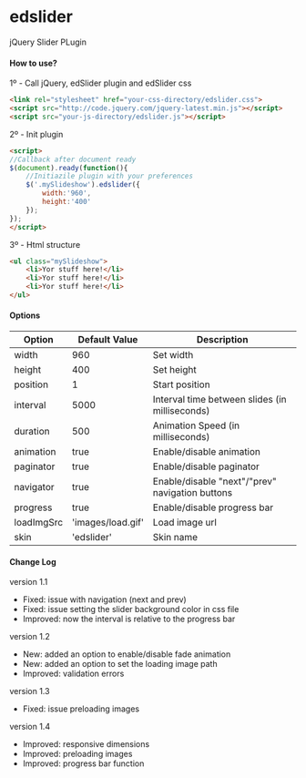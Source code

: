 # edslider
jQuery Slider PLugin

#### How to use?
1º - Call jQuery, edSlider plugin and edSlider css
```html
<link rel="stylesheet" href="your-css-directory/edslider.css">
<script src="http://code.jquery.com/jquery-latest.min.js"></script>
<script src="your-js-directory/edslider.js"></script>
```
2º - Init plugin
```html
<script>
//Callback after document ready
$(document).ready(function(){
	//Initiazile plugin with your preferences
	$('.mySlideshow').edslider({
		width:'960',
		height:'400'
	});
});
</script>
```
3º - Html structure
```html
<ul class="mySlideshow">
	<li>Yor stuff here!</li>
	<li>Yor stuff here!</li>
	<li>Yor stuff here!</li>
</ul>
```

#### Options
Option | Default Value | Description
--- | --- | ---
width |	960 | Set width
height | 400 | Set height
position | 1 | Start position
interval | 5000 | Interval time between slides (in milliseconds)
duration | 500 | Animation Speed (in milliseconds)
animation | true | Enable/disable animation
paginator |	true | Enable/disable paginator
navigator |	true | Enable/disable "next"/"prev" navigation buttons
progress |	true | Enable/disable progress bar
loadImgSrc | 'images/load.gif' | Load image url
skin | 'edslider' | Skin name

#### Change Log
version 1.1
* Fixed: issue with navigation (next and prev)
* Fixed: issue setting the slider background color in css file
* Improved: now the interval is relative to the progress bar

version 1.2
* New: added an option to enable/disable fade animation
* New: added an option to set the loading image path
* Improved: validation errors

version 1.3
* Fixed: issue preloading images

version 1.4
* Improved: responsive dimensions
* Improved: preloading images
* Improved: progress bar function

